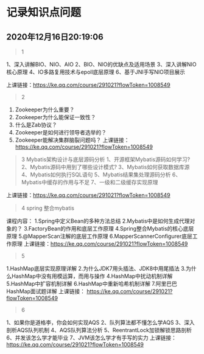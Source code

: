 # 记录知识点问题

##  2020年12月16日20:19:06


> 1 

1、深入讲解BIO、NIO、AIO
2、BIO、NIO的优缺点及适用场景
3、深入讲解NIO核心原理
4、IO多路复用技术与epoll底层原理
6、基于JNI手写NIO项目展示

上课链接：https://ke.qq.com/course/291021?flowToken=1008549

> 2

1. Zookeeper为什么重要？ 
2. Zookeeper为什么能保证一致性？ 
3. 什么是Zab协议？ 
4. Zookeeper是如何进行领导者选举的？ 
5. Zookeeper能解决集群脑裂问题吗？
上课链接：https://ke.qq.com/course/291021?flowToken=1008549 

> 3 
Mybatis架构设计与底层源码分析
1、开源框架Mybatis源码如何学习?
2、Mybatis源码中用到了哪些设计模式?
3、Mybatis如何获取数据库源
4、Mybatis如何执行SQL语句
5、Mybatis结果集处理源码分析
6、Mybatis中缓存的作用与不足
7、一级和二级缓存实现原理

上课链接：https://ke.qq.com/course/291021?flowToken=1008549

> 4 spring 整合mybatis

课程内容：
1.Spring中定义Bean的多种方法总结 
2.Mybatis中是如何生成代理对象的？ 
3.FactoryBean的作用和底层工作原理 
4.Spring整合Mybatis的核心底层原理 
5.@MapperScan注解的底层工作原理 
6.MapperScannerConfigurer底层工作原理
上课链接：https://ke.qq.com/course/291021?flowToken=1008549


> 5 

1.HashMap底层实现原理详解
2.为什么JDK7用头插法、JDK8中用尾插法
3.为什么HashMap中没有用模运算，而用与操作
4.HashMap中扰动机制详解
5.HashMap中扩容机制详解
6.HashMap中重新哈希机制详解
7.阿里巴巴HashMap面试题详解
上课链接：
https://ke.qq.com/course/291021?flowToken=1008549

> 6


1、如果你是道格李，你会如何实现AQS
2、队列算法都不懂怎么学AQS
3、深入剖析AQS队列机制
4、AQS队列算法分析
5、ReentrantLock加锁解锁思路剖析
6、并发该怎么学才能毕业
7、JVM该怎么学才有手写的实力
上课链接：https://ke.qq.com/course/291021?flowToken=1008549
